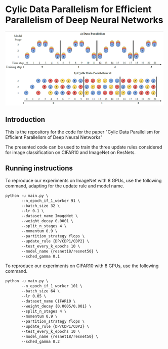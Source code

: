 # Cylic Data Parallelism for Efficient Parallelism of Deep Neural Networks

<img src="./cyclic_data_parallelism.png" width="500">

## Introduction

This is the repository for the code for the paper "Cylic Data Parallelism for Efficient Parallelism of Deep Neural Networks"

The presented code can be used to train the three update rules considered for image classification on CIFAR10 and ImageNet on ResNets.

## Running instructions

To reproduce our experiments on ImageNet with 8 GPUs, use the following command, adapting for the update rule and model name.
```
python -u main.py \
       --n_epoch_if_1_worker 91 \
       --batch_size 32 \
       --lr 0.1 \
       --dataset_name ImageNet \
       --weight_decay 0.0001 \
       --split_n_stages 4 \
       --momentum 0.9 \
       --partition_strategy flops \
       --update_rule {DP/CDP1/CDP2} \
       --test_every_k_epochs 10 \
       --model_name {resnet18/resnet50} \
       --sched_gamma 0.1
```
To reproduce our experiments on CIFAR10 with 8 GPUs, use the following command.
```
python -u main.py \
       --n_epoch_if_1_worker 101 \
       --batch_size 64 \
       --lr 0.05 \
       --dataset_name CIFAR10 \
       --weight_decay {0.0005/0.001} \
       --split_n_stages 4 \
       --momentum 0.9 \
       --partition_strategy flops \
       --update_rule {DP/CDP1/CDP2} \
       --test_every_k_epochs 10 \
       --model_name {resnet18/resnet50} \
       --sched_gamma 0.2
```
